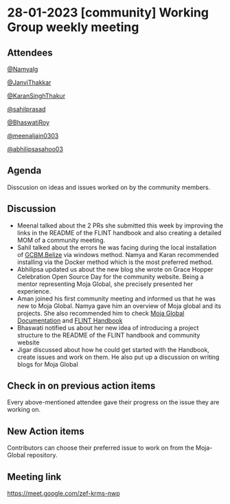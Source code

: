 # 28-01-2023 [community] Working Group weekly meeting 
## Attendees
[@Namyalg](https://github.com/Namyalg)

[@JanviThakkar](https://github.com/Janvi-Thakkar)

[@KaranSinghThakur](https://github.com/thisiskaransgit)

[@sahilprasad](https://github.com/sailorworks)

[@BhaswatiRoy](https://github.com/BhaswatiRoy)

[@meenaljain0303](https://github.com/meenaljain0303)

[@abhilipsasahoo03](https://github.com/abhilipsasahoo03)

## Agenda

Disscusion on ideas and issues worked on by the community members.

## Discussion

- Meenal talked about the 2 PRs she submitted this week by improving the links in the README of the FLINT handbook and also creating a detailed MOM of a community meeting.
- Sahil talked about the errors he was facing during the local installation of [GCBM.Belize](https://github.com/moja-global/GCBM.Belize) via windows method. Namya and Karan recommended installing via the Docker method which is the most preferred method.
- Abhilipsa updated us about the new blog she wrote on Grace Hopper Celebration Open Source Day for the community website. Being a mentor representing Moja Global, she precisely presented her experience.
- Aman joined his first community meeting and informed us that he was new to Moja Global. Namya gave him an overview of Moja global and its projects. She also recommended him to check [Moja Global Documentation](https://docs.moja.global/) and [FLINT Handbook](https://moja-global.github.io/Handbook/)
- Bhaswati notified us about her new idea of introducing a project structure to the README of the FLINT handbook and community website
- Jigar discussed about how he could get started with the Handbook, create issues and work on them. He also put up a discussion on writing blogs for Moja Global

## Check in on previous action items
Every above-mentioned attendee gave their progress on the issue they are working on.

## New Action items

Contributors can choose their preferred issue to work on from the Moja-Global repository.

## Meeting link
https://meet.google.com/zef-krms-nwp
